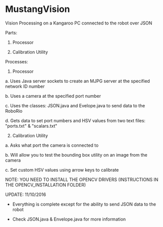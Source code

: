 # MustangVision
Vision Processing on a Kangaroo PC connected to the robot over JSON

Parts:

1. Processor

2. Calibration Utility


Processes:


1. Processor 
  
  a. Uses Java server sockets to create an MJPG server at the specified network ID number
  
  b. Uses a camera at the specified port number
  
  c. Uses the classes: JSON.java and Evelope.java to send data to the RoboRio
  
  d. Gets data to set port numbers and HSV values from two text files: "ports.txt" & "scalars.txt"
  
  
2. Calibration Utility
  
  a. Asks what port the camera is connected to
  
  b. Will allow you to test the bounding box utility on an image from the camera
  
  c. Set custom HSV values using arrow keys to calibrate
  
  
  
NOTE: YOU NEED TO INSTALL THE OPENCV DRIVERS (INSTRUCTIONS IN THE OPENCV_INSTALLATION FOLDER)

UPDATE: 11/10/2016
  
  - Everything is complete except for the ability to send JSON data to the robot
  
  - Check JSON.java & Envelope.java for more information
